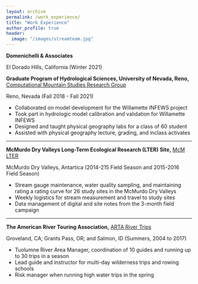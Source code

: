 ```yaml
---
layout: archive
permalink: /work_experience/
title: "Work Experience"
author_profile: true
header:
  image: "/images/streamteam.jpg"
---
```


**Domenichelli & Associates**

El Dorado Hills, California (Winter 2021)

**Graduate Program of Hydrological Sciences, University of Nevada, Reno,**
[Computational Mountain Studies Research Group](https://www.computationalmountainstudies.com/)

Reno, Nevada (Fall 2018 - Fall 2021)

-	Collaborated on model development for the Willamette INFEWS project
-	Took part in hydrologic model calibration and validation for Willamette INFEWS
-	Designed and taught physical geography labs for a class of 60 student
-	Assisted with physical geography lecture, grading, and inclass activates  


** **


**McMurdo Dry Valleys Long-Term Ecological Research (LTER) Site,**
[McM LTER](https://mcm.lternet.edu/)

McMurdo Dry Valleys, Antartica (2014-215 Field Season and 2015-2016 Field Season)

-	Stream gauge maintenance, water quality sampling, and maintaining rating a rating curve for 26 study sites in the McMurdo Dry Valleys
-	Weekly logistics for stream measurement and travel to study sites
-	Data management of digital and site notes from the 3-month field campaign


** **


**The American River Touring Association,**
[ARTA River Trips](https://arta.org/)


Groveland, CA; Grants Pass, OR; and Salmon, ID (Summers, 2004 to 2017)

-	Tuolumne River Area Manager, coordination of 10 guides and running up to 30 trips in a season
-	Lead guide and instructor for multi-day wilderness trips and rowing schools
-	Risk manager when running high water trips in the spring


